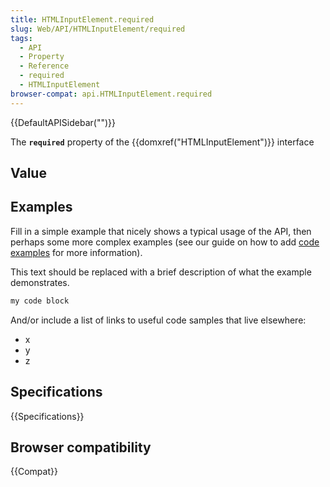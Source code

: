 ```yaml
---
title: HTMLInputElement.required
slug: Web/API/HTMLInputElement/required
tags:
  - API
  - Property
  - Reference
  - required
  - HTMLInputElement
browser-compat: api.HTMLInputElement.required
---
```

{{DefaultAPISidebar("")}}

The **`required`** property of the {{domxref("HTMLInputElement")}} interface 

## Value



## Examples

Fill in a simple example that nicely shows a typical usage of the API, then perhaps some more complex examples (see our guide on how to add [code examples](/en-US/docs/MDN/Contribute/Structures/Code_examples) for more information).

This text should be replaced with a brief description of what the example demonstrates.

```js
my code block
```

And/or include a list of links to useful code samples that live elsewhere:

*   x
*   y
*   z

## Specifications

{{Specifications}}

## Browser compatibility

{{Compat}}


